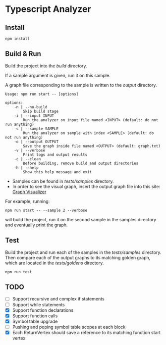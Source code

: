 # Typescript Analyzer

## Install

```
npm install
```

## Build & Run

Build the project into the *build* directory.

If a sample argument is given, run it on this sample.

A graph file corresponding to the sample is written to the *output* directory.

```
Usage: npm run start -- [options]

options:
    -n | --no-build
        Skip build stage
    -i | --input INPUT
        Run the analyzer on input file named <INPUT> (default: do not run anything)
    -s | --sample SAMPLE
        Run the analyzer on sample with index <SAMPLE> (default: do not run anything)
    -o | --output OUTPUT
        Save the graph inside file named <OUTPUT> (default: graph.txt)
    -v | --verbose
        Print logs and output results
    -c | --clean
        Before building, remove build and output directories
    -h | --help
        Show this help message and exit
```

* Samples can be found in *tests/samples* directory.
* In order to see the visual graph, insert the output graph file into this site: [Graph Visualizer](https://dreampuf.github.io/GraphvizOnline/)

For example, running:

```
npm run start -- --sample 2 --verbose
```

will build the project, run it on the second sample in the samples directory and eventually print the graph.

## Test

Build the project and run each of the samples in the *tests/samples* directory. Then compare each of the output graphs to its matching golden graph, which are located in the *tests/goldens* directory.

```
npm run test
```

## TODO

* [ ] Support recursive and complex if statements
* [ ] Support while statements
* [x] Support function declarations
* [x] Support function calls
* [x] Symbol table upgrade
* [ ] Pushing and poping symbol table scopes at each block
* [x] Each ReturnVertex should save a reference to its matching function start vertex